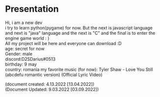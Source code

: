 # Presentation
Hi, i am a new dev                                                                                                                  
i try to learn python(pygame) for now. But the next is javascript language                                                          
and next is "java" language and the next is "C" and the final is to enter the engine game world : )                                     
All my project will be here and everyone can download :D                                                                            
age: secret for now                                                                                                           
Gender: male                                                                                                               
discord:D2SDarius#0513                                                                                                
birthday: 9 may                                                                                                                     
country: romania 
my favorite music (for now): Tyler Shaw - Love You Still (abcdefu romantic version) (Official Lyric Video)

(document created: 4.13.2022 [13.04.2022])                                                                                            
(Document Updated: 9.03.2022 [03.09.2022])
